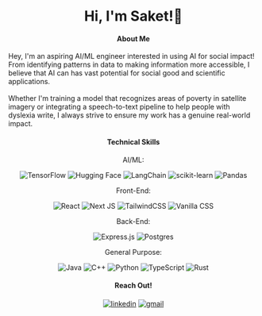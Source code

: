 <h1 align="center">Hi, I'm Saket!👋</h1>


<h4 align="center">About Me</h4>
Hey, I'm an aspiring AI/ML engineer interested in using AI for social impact! From identifying patterns in data to making information more accessible, I believe that AI can has vast potential for social good and scientific applications. 
<br />
<br />
Whether I'm training a model that recognizes areas of poverty in satellite imagery or integrating a speech-to-text pipeline to help people with dyslexia write, I always strive to ensure my work has a genuine real-world impact. 


<h4 align="center">Technical Skills</h4>
<div align="center">
<p align="center">AI/ML:</p> 

![TensorFlow](https://img.shields.io/badge/TensorFlow-%23FF6F00.svg?style=for-the-badge&logo=TensorFlow&logoColor=white) ![Hugging Face](https://img.shields.io/badge/HUGGING%20FACE-clear?style=for-the-badge&logo=huggingface&logoColor=yellow) ![LangChain](https://img.shields.io/badge/LANGCHAIN-1c3c3c.svg?logo=langchain&logoColor=white) ![scikit-learn](https://img.shields.io/badge/scikit--learn-%23F7931E.svg?style=for-the-badge&logo=scikit-learn&logoColor=white) ![Pandas](https://img.shields.io/badge/pandas-%23150458.svg?style=for-the-badge&logo=pandas&logoColor=white)

<p align="center">Front-End:</p> 

![React](https://img.shields.io/badge/react-%2320232a.svg?style=for-the-badge&logo=react&logoColor=%2361DAFB) ![Next JS](https://img.shields.io/badge/Next-black?style=for-the-badge&logo=next.js&logoColor=white) ![TailwindCSS](https://img.shields.io/badge/tailwindcss-%2338B2AC.svg?style=for-the-badge&logo=tailwind-css&logoColor=white) ![Vanilla CSS](https://img.shields.io/badge/vanillacss-%231572B6.svg?style=for-the-badge&logo=css3&logoColor=white) 

<p align="center">Back-End:</p> 

![Express.js](https://img.shields.io/badge/express.js-%23404d59.svg?style=for-the-badge&logo=express&logoColor=%2361DAFB) ![Postgres](https://img.shields.io/badge/postgres-%23316192.svg?style=for-the-badge&logo=postgresql&logoColor=white)

<p align="center">General Purpose:</p> 

![Java](https://img.shields.io/badge/java-%23ED8B00.svg?style=for-the-badge&logo=openjdk&logoColor=white) ![C++](https://img.shields.io/badge/c++-%2300599C.svg?style=for-the-badge&logo=c%2B%2B&logoColor=white) ![Python](https://img.shields.io/badge/python-3670A0?style=for-the-badge&logo=python&logoColor=ffdd54) ![TypeScript](https://img.shields.io/badge/typescript-%23007ACC.svg?style=for-the-badge&logo=typescript&logoColor=white) ![Rust](https://img.shields.io/badge/rust-%23000000.svg?style=for-the-badge&logo=rust&logoColor=white)


<h4 align="center">Reach Out!</h4>
<a href="https://linkedin.com/in/saket-reddy" target="blank"><img align="center" src="https://img.shields.io/badge/linkedin-%230077B5.svg?style=for-the-badge&logo=linkedin&logoColor=white" alt="linkedin" /></a> <a href="mailto:sreddyj2023@gmail.com" target="blank"><img align="center" src="https://img.shields.io/badge/Gmail-D14836?style=for-the-badge&logo=gmail&logoColor=white" alt="gmail"/></a>

</div>
<br />
<br />

